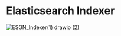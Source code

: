 # Elasticsearch Indexer

![ESGN_Indexer(1) drawio (2)](https://github.com/aodn/es-indexer/assets/26201635/46a8ff20-fbc2-4266-b1f8-9764313ae752)
